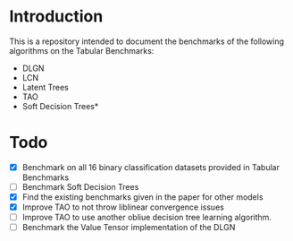 # Introduction

This is a repository intended to document the benchmarks of the following algorithms on the Tabular Benchmarks:

- DLGN
- LCN
- Latent Trees
- TAO
- Soft Decision Trees*


# Todo

- [x] Benchmark on all 16 binary classification datasets provided in Tabular Benchmarks
- [ ] Benchmark Soft Decision Trees
- [x] Find the existing benchmarks given in the paper for other models
- [x] Improve TAO to not throw liblinear convergence issues
- [ ] Improve TAO to use another obliue decision tree learning algorithm. 
- [ ] Benchmark the Value Tensor implementation of the DLGN